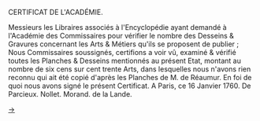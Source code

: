 CERTIFICAT DE L'ACADÉMIE.

Messieurs les Libraires associés à l'Encyclopédie ayant demandé à l'Académie des Commissaires pour vérifier le nombre des Desseins & Gravures concernant les Arts & Métiers qu'ils se proposent de publier ; Nous Commissaires soussignés, certifions a voir vû, examiné & vérifié toutes les Planches & Desseins mentionnés au présent Etat, montant au nombre de six cens sur cent trente Arts, dans lesquelles nous n'avons rien reconnu qui ait été copié d'après les Planches de M. de Réaumur. En foi de quoi nous avons signé le présent Certificat. A Paris, ce 16 Janvier 1760. De Parcieux. Nollet. Morand. de la Lande.


[->](05-Approbation.md)
